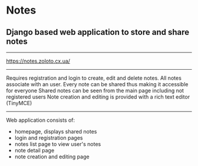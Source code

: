 # Notes
## Django based web application to store and share notes
***
https://notes.zoloto.cx.ua/
***

Requires registration and login to create, edit and delete notes.
All notes associate with an user.
Every note can be shared thus making it accessible for everyone
Shared notes can be seen from the main page including not registered users
Note creation and editing is provided with a rich text editor (TinyMCE)
***

Web application consists of:
- homepage, displays shared notes
- login and registration pages
- notes list page to view user's notes
- note detail page
- note creation and editing page
